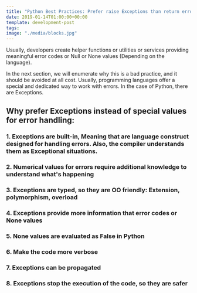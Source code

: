 ```yaml
---
title: "Python Best Practices: Prefer raise Exceptions than return error values"
date: 2019-01-14T01:00:00+00:00
template: development-post
tags: 
image: "./media/blocks.jpg"
---
```



Usually, developers create helper functions or utilities or services providing meaningful error codes or Null or None values (Depending on the language). 


In the next section, we will enumerate why this is a bad practice, and it should be avoided at all cost. Usually, programming languages offer a special and dedicated way to work with errors. In the case of Python, there are Exceptions.


## Why prefer Exceptions instead of special values for error handling:

### 1. Exceptions are built-in, Meaning that are language construct designed for handling errors. Also, the compiler understands them as Exceptional situations.

### 2. Numerical values for errors require additional knowledge to understand what's happening

### 3. Exceptions are typed, so they are OO friendly: Extension, polymorphism, overload

### 4. Exceptions provide more information that error codes or None values

### 5. None values are evaluated as False in Python

### 6. Make the code more verbose

### 7. Exceptions can be propagated

### 8. Exceptions stop the execution of the code, so they are safer